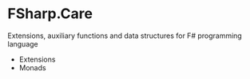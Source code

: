# FSharp.Care

Extensions, auxiliary functions and data structures for F# programming language

* Extensions 
* Monads

